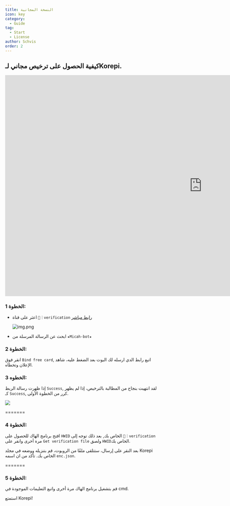 ```yaml
---
title: النسخة المجانية
icon: key
category:
  - Guide
tag:
  - Start
  - License
author: Schvis
order: 2
---
```


## كيفية الحصول على ترخيص مجاني لـKorepi.

<div class="iframe-container"><iframe width="1280" height="720" src="https://www.youtube.com/embed/ljOjDE79QD0" title="How to use Free version of Korepi - Updated" frameborder="0" allow="accelerometer; autoplay; clipboard-write; encrypted-media; gyroscope; picture-in-picture; web-share" referrerpolicy="strict-origin-when-cross-origin" allowfullscreen></iframe></div>

### الخطوة 1:
- اعثر على قناة `🔐｜verification`  [رابط مباشر](https://discord.com/channels/1069057220802781265/1203687333107335198)

  ![img.png](/assets/images/docs/202402/verify-1.png)
- ابحث عن الرسالة المرسلة من `★Micah-bot★`

### الخطوة 2:
انقر فوق `Bind free card`, اتبع رابط الدي ارسله لك البوت بعد الضغط عليه، شاهد الإعلان وتخطاه.

### الخطوه 3:
إذا ظهرت رسالة الربط `Success`, لقد انتهيت بنجاح من المطالبة بالترخيص، إذا لم يظهر كـ `Success`, كرر من الخطوة الأولى.

![](/assets/images/docs/202312/success.png)

=======
### الخطوة 4:
افتح برنامج الهاك للحصول على `HWID` الخاص بك, بعد ذلك توجه إلى `🔐｜verification` مرة أخرى وانقر على `Get verification file` ولصق `HWID`الخاص بك.

بعد النقر على إرسال، ستتلقى ملفًا من الروبوت، قم بتنزيله ووضعه في مجلد Korepi الخاص بك. تأكد من ان اسمه `enc.json`.

=======
### الخطوة 5:
قم بتشغيل برنامج الهاك مرة أخرى واتبع التعليمات الموجودة في cmd.

استمتع Korepi!